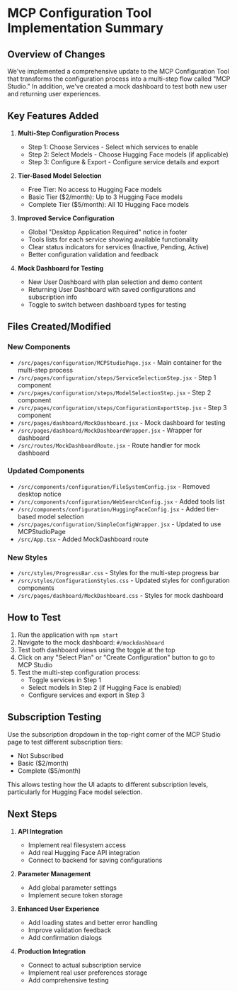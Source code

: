 # MCP Configuration Tool Implementation Summary

## Overview of Changes

We've implemented a comprehensive update to the MCP Configuration Tool that transforms the configuration process into a multi-step flow called "MCP Studio." In addition, we've created a mock dashboard to test both new user and returning user experiences.

## Key Features Added

1. **Multi-Step Configuration Process**
   - Step 1: Choose Services - Select which services to enable
   - Step 2: Select Models - Choose Hugging Face models (if applicable)
   - Step 3: Configure & Export - Configure service details and export

2. **Tier-Based Model Selection**
   - Free Tier: No access to Hugging Face models
   - Basic Tier ($2/month): Up to 3 Hugging Face models
   - Complete Tier ($5/month): All 10 Hugging Face models

3. **Improved Service Configuration**
   - Global "Desktop Application Required" notice in footer
   - Tools lists for each service showing available functionality
   - Clear status indicators for services (Inactive, Pending, Active)
   - Better configuration validation and feedback

4. **Mock Dashboard for Testing**
   - New User Dashboard with plan selection and demo content
   - Returning User Dashboard with saved configurations and subscription info
   - Toggle to switch between dashboard types for testing

## Files Created/Modified

### New Components

- `/src/pages/configuration/MCPStudioPage.jsx` - Main container for the multi-step process
- `/src/pages/configuration/steps/ServiceSelectionStep.jsx` - Step 1 component
- `/src/pages/configuration/steps/ModelSelectionStep.jsx` - Step 2 component
- `/src/pages/configuration/steps/ConfigurationExportStep.jsx` - Step 3 component
- `/src/pages/dashboard/MockDashboard.jsx` - Mock dashboard for testing
- `/src/pages/dashboard/MockDashboardWrapper.jsx` - Wrapper for dashboard
- `/src/routes/MockDashboardRoute.jsx` - Route handler for mock dashboard

### Updated Components

- `/src/components/configuration/FileSystemConfig.jsx` - Removed desktop notice
- `/src/components/configuration/WebSearchConfig.jsx` - Added tools list
- `/src/components/configuration/HuggingFaceConfig.jsx` - Added tier-based model selection
- `/src/pages/configuration/SimpleConfigWrapper.jsx` - Updated to use MCPStudioPage
- `/src/App.tsx` - Added MockDashboard route

### New Styles

- `/src/styles/ProgressBar.css` - Styles for the multi-step progress bar
- `/src/styles/ConfigurationStyles.css` - Updated styles for configuration components
- `/src/pages/dashboard/MockDashboard.css` - Styles for mock dashboard

## How to Test

1. Run the application with `npm start`
2. Navigate to the mock dashboard: `#/mockdashboard`
3. Test both dashboard views using the toggle at the top
4. Click on any "Select Plan" or "Create Configuration" button to go to MCP Studio
5. Test the multi-step configuration process:
   - Toggle services in Step 1
   - Select models in Step 2 (if Hugging Face is enabled)
   - Configure services and export in Step 3

## Subscription Testing

Use the subscription dropdown in the top-right corner of the MCP Studio page to test different subscription tiers:
- Not Subscribed
- Basic ($2/month)
- Complete ($5/month)

This allows testing how the UI adapts to different subscription levels, particularly for Hugging Face model selection.

## Next Steps

1. **API Integration**
   - Implement real filesystem access 
   - Add real Hugging Face API integration
   - Connect to backend for saving configurations

2. **Parameter Management**
   - Add global parameter settings
   - Implement secure token storage

3. **Enhanced User Experience**
   - Add loading states and better error handling
   - Improve validation feedback
   - Add confirmation dialogs

4. **Production Integration**
   - Connect to actual subscription service
   - Implement real user preferences storage
   - Add comprehensive testing